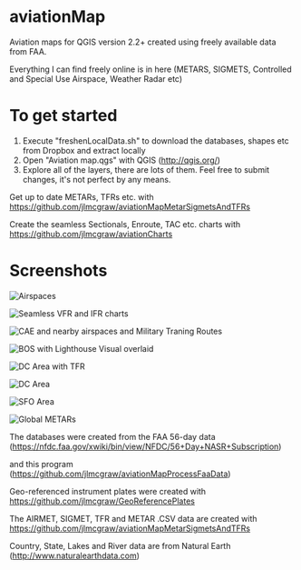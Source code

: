 ﻿aviationMap
============

Aviation maps for QGIS version 2.2+ created using freely available data from FAA.

Everything I can find freely online is in here (METARS, SIGMETS, Controlled and Special Use Airspace, Weather Radar etc)


To get started
==============
1. Execute "freshenLocalData.sh" to download the databases, shapes etc from Dropbox and extract locally
2. Open "Aviation map.qgs" with QGIS (http://qgis.org/)
3. Explore all of the layers, there are lots of them.  Feel free to submit changes, it's not perfect by any means.

Get up to date METARs, TFRs etc.  with https://github.com/jlmcgraw/aviationMapMetarSigmetsAndTFRs

Create the seamless Sectionals, Enroute, TAC etc. charts with https://github.com/jlmcgraw/aviationCharts


Screenshots
===========

![Airspaces](https://raw.github.com/jlmcgraw/aviationMap/master/screenshots/Screenshot%20-%2004042015%20-%2010:38:17%20AM.png)

![Seamless VFR and IFR charts](https://raw.github.com/jlmcgraw/aviationMap/master/screenshots/Screenshot%20-%2004042015%20-%2010:40:26%20AM.png)

![CAE and nearby airspaces and Military Traning Routes](https://raw.github.com/jlmcgraw/aviationMap/master/screenshots/Screenshot%20-%2004012015%20-%2002:05:53%20PM.png)

![BOS with Lighthouse Visual overlaid](https://raw.github.com/jlmcgraw/aviationMap/master/screenshots/BOS%20with%20Lighthouse%20Visual%20overlaid.png)

![DC Area with TFR](https://raw.github.com/jlmcgraw/aviationMap/master/screenshots/DC%20Area%20with%20TFR.png)

![DC Area](https://raw.github.com/jlmcgraw/aviationMap/master/screenshots/DC%20Area.png)

![SFO Area](https://raw.github.com/jlmcgraw/aviationMap/master/screenshots/SFO.png)

![Global METARs](https://raw.github.com/jlmcgraw/aviationMap/master/screenshots/METARs.png)

The databases were created from the FAA 56-day data <br>
    (https://nfdc.faa.gov/xwiki/bin/view/NFDC/56+Day+NASR+Subscription)

and this program<br>
    (https://github.com/jlmcgraw/aviationMapProcessFaaData)

Geo-referenced instrument plates were created with<br>
    https://github.com/jlmcgraw/GeoReferencePlates

The AIRMET, SIGMET, TFR and METAR .CSV data are created with<br>
    https://github.com/jlmcgraw/aviationMapMetarSigmetsAndTFRs

Country, State, Lakes and River data are from Natural Earth<br>
    (http://www.naturalearthdata.com)


